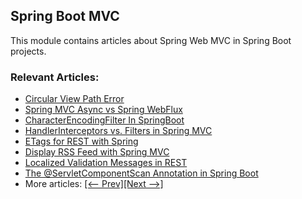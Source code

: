## Spring Boot MVC

This module contains articles about Spring Web MVC in Spring Boot projects.

### Relevant Articles:

- [Circular View Path Error](https://www.baeldung.com/spring-circular-view-path-error)
- [Spring MVC Async vs Spring WebFlux](https://www.baeldung.com/spring-mvc-async-vs-webflux)
- [CharacterEncodingFilter In SpringBoot](https://www.baeldung.com/spring-boot-characterencodingfilter)
- [HandlerInterceptors vs. Filters in Spring MVC](https://www.baeldung.com/spring-mvc-handlerinterceptor-vs-filter)
- [ETags for REST with Spring](https://www.baeldung.com/etags-for-rest-with-spring)
- [Display RSS Feed with Spring MVC](https://www.baeldung.com/spring-mvc-rss-feed)
- [Localized Validation Messages in REST](https://www.baeldung.com/rest-localized-validation-messages)
- [The @ServletComponentScan Annotation in Spring Boot](https://www.baeldung.com/spring-servletcomponentscan)
- More articles: [[<-- Prev]](/spring-boot-modules/spring-boot-mvc-2)[[Next -->]](/spring-boot-modules/spring-boot-mvc-4)
